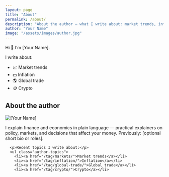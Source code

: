 ```yaml
---
layout: page
title: "About"
permalink: /about/
description: "About the author — what I write about: market trends, inflation, global trade and crypto."
author: "Your Name"
image: "/assets/images/author.jpg"
---
```


Hi 👋 I’m [Your Name].  

I write about:  
- 📈 Market trends  
- 💵 Inflation  
- 🌎 Global trade  
- 🪙 Crypto  

<section class="author-bio" aria-labelledby="about-heading">
  <h2 id="about-heading">About the author</h2>
  <div class="author-meta">
    <img src="{{ site.baseurl }}{{ page.image }}" alt="[Your Name]" class="author-avatar" />
    <div>
      <p>I explain finance and economics in plain language — practical explainers on policy, markets, and decisions that affect your money. Previously: [optional short bio or roles].</p>

      <p>Recent topics I write about:</p>
      <ul class="author-topics">
        <li><a href="/tag/markets/">Market trends</a></li>
        <li><a href="/tag/inflation/">Inflation</a></li>
        <li><a href="/tag/global-trade/">Global trade</a></li>
        <li><a href="/tag/crypto/">Crypto</a></li>

